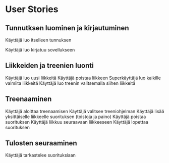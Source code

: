 <h1>User Stories</h1>
<h2>Tunnutksen luominen ja kirjautuminen</h2>
<p>Käyttäjä luo itselleen tunnuksen</p>
<p>Käyttäjä luo kirjatuu sovellukseen</p> 
<h2>Liikkeiden ja treenien luonti</h2>
Käyttäjä luo uusi liikkeitä
Käyttäjä poistaa liikkeen
Superkäyttäjä luo kaikille valmiita liikkeitä
Käyttäjä luo treenin valitsemalla siihen liikkeitä
<h2>Treenaaminen</h2>
Käyttäjä aloittaa treenaamisen
Käyttäjä valitsee treeniohjelman
Käyttäjä lisää yksittäiselle liikkeelle suorituksen (toistoja ja paino)
Käyttäjä poistaa suorituksen
Käyttäjä liikkuu seuraavaan liikkeeseen
Käyttäjä lopettaa suorituksen
<h2>Tulosten seuraaminen</h2>
Käyttäjä tarkastelee suorituksiaan
